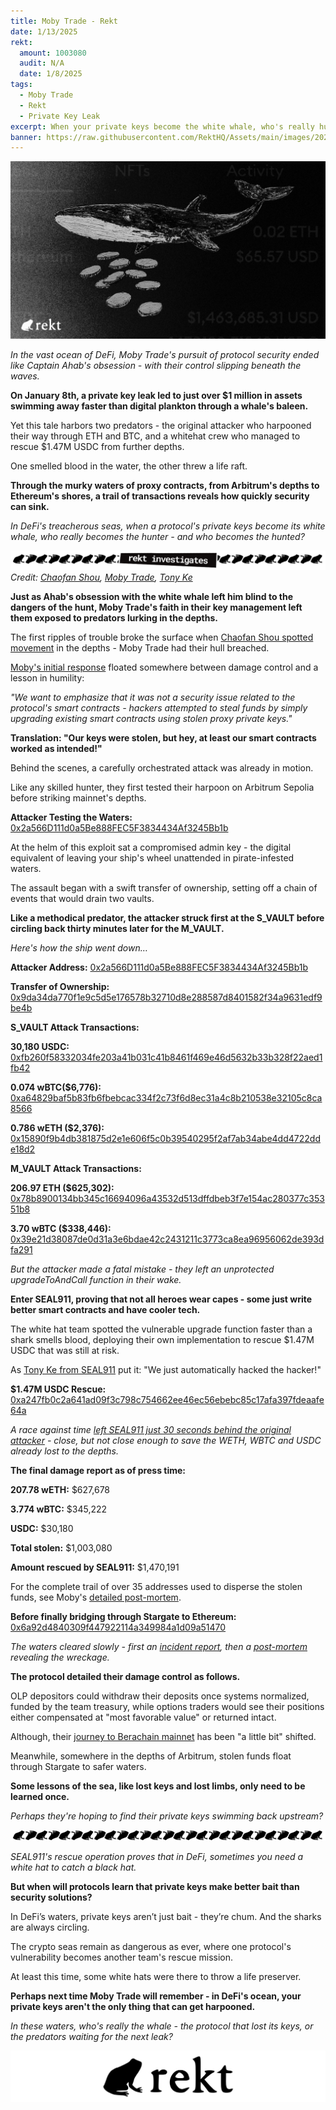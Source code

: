 ```yaml
---
title: Moby Trade - Rekt
date: 1/13/2025
rekt:
  amount: 1003080
  audit: N/A
  date: 1/8/2025
tags:
  - Moby Trade
  - Rekt
  - Private Key Leak
excerpt: When your private keys become the white whale, who's really hunting whom? Moby Trade loses roughly $1 million to a compromised key, while white hats rescue $1.47M from the depths. Some lessons of the sea only need to be learned once.
banner: https://raw.githubusercontent.com/RektHQ/Assets/main/images/2023/01/moby-rekt-header.png
---
```

![](https://raw.githubusercontent.com/RektHQ/Assets/main/images/2023/01/moby-rekt-header.png)


_In the vast ocean of DeFi, Moby Trade's pursuit of protocol security ended like Captain Ahab's obsession - with their control slipping beneath the waves._

  

**On January 8th, a private key leak led to just over $1 million in assets swimming away faster than digital plankton through a whale's baleen.**

  

Yet this tale harbors two predators - the original attacker who harpooned their way through ETH and BTC, and a whitehat crew who managed to rescue $1.47M USDC from further depths.  
  
One smelled blood in the water, the other threw a life raft.

  

**Through the murky waters of proxy contracts, from Arbitrum's depths to Ethereum's shores, a trail of transactions reveals how quickly security can sink.**

  

_In DeFi's treacherous seas, when a protocol's private keys become its white whale, who really becomes the hunter - and who becomes the hunted?_

![](https://raw.githubusercontent.com/RektHQ/Assets/main/images/2021/09/rekt-investigates-linebreak.png)
_Credit: [Chaofan Shou](https://x.com/shoucccc/status/1877036766776967459), [Moby Trade](https://medium.com/moby-trade/moby-post-mortem-report-growth-plan-504ad5b0dd35), [Tony Ke](https://x.com/tonykebot/status/1877240684266295373)_

  

**Just as Ahab's obsession with the white whale left him blind to the dangers of the hunt, Moby Trade's faith in their key management left them exposed to predators lurking in the depths.**  
  
The first ripples of trouble broke the surface when [Chaofan Shou spotted movement](https://x.com/shoucccc/status/1877036766776967459) in the depths - Moby Trade had their hull breached.

  

[Moby's initial response](https://x.com/Moby_trade/status/1877096336140677458) floated somewhere between damage control and a lesson in humility:

  

_"We want to emphasize that it was not a security issue related to the protocol's smart contracts - hackers attempted to steal funds by simply upgrading existing smart contracts using stolen proxy private keys."_

  

**Translation: "Our keys were stolen, but hey, at least our smart contracts worked as intended!"**

  

Behind the scenes, a carefully orchestrated attack was already in motion.

  

Like any skilled hunter, they first tested their harpoon on Arbitrum Sepolia before striking mainnet's depths.  
  
**Attacker Testing the Waters:**  
[0x2a566D111d0a5Be888FEC5F3834434Af3245Bb1b](https://sepolia.arbiscan.io/address/0x2a566d111d0a5be888fec5f3834434af3245bb1b)

  
At the helm of this exploit sat a compromised admin key - the digital equivalent of leaving your ship's wheel unattended in pirate-infested waters.

  

The assault began with a swift transfer of ownership, setting off a chain of events that would drain two vaults.

  

**Like a methodical predator, the attacker struck first at the S_VAULT before circling back thirty minutes later for the M_VAULT.**

  

_Here's how the ship went down…_

  

**Attacker Address:**
[0x2a566D111d0a5Be888FEC5F3834434Af3245Bb1b](https://arbiscan.io/address/0x2a566d111d0a5be888fec5f3834434af3245bb1b)

  

**Transfer of Ownership:**
[0x9da34da770f1e9c5d5e176578b32710d8e288587d8401582f34a9631edf9be4b](https://arbiscan.io/tx/0x9da34da770f1e9c5d5e176578b32710d8e288587d8401582f34a9631edf9be4b)

  

**S_VAULT Attack Transactions:**

  

**30,180 USDC:**
[0xfb260f58332034fe203a41b031c41b8461f469e46d5632b33b328f22aed1fb42](https://arbiscan.io/tx/0xfb260f58332034fe203a41b031c41b8461f469e46d5632b33b328f22aed1fb42)

  

**0.074 wBTC($6,776):**
[0xa64829baf5b83fb6fbebcac334f2c73f6d8ec31a4c8b210538e32105c8ca8566](https://arbiscan.io/tx/0xa64829baf5b83fb6fbebcac334f2c73f6d8ec31a4c8b210538e32105c8ca8566)

  

**0.786 wETH ($2,376):**
[0x15890f9b4db381875d2e1e606f5c0b39540295f2af7ab34abe4dd4722dde18d2](https://arbiscan.io/tx/0x15890f9b4db381875d2e1e606f5c0b39540295f2af7ab34abe4dd4722dde18d2)

  

**M_VAULT Attack Transactions:**

  

**206.97 ETH ($625,302):**
[0x78b8900134bb345c16694096a43532d513dffdbeb3f7e154ac280377c35351b8](https://arbiscan.io/tx/0x78b8900134bb345c16694096a43532d513dffdbeb3f7e154ac280377c35351b8)

  

**3.70 wBTC ($338,446):**
[0x39e21d38087de0d31a3e6bdae42c2431211c3773ca8ea96956062de393dfa291](https://arbiscan.io/tx/0x39e21d38087de0d31a3e6bdae42c2431211c3773ca8ea96956062de393dfa291)

  

_But the attacker made a fatal mistake - they left an unprotected upgradeToAndCall function in their wake._

  

**Enter SEAL911, proving that not all heroes wear capes - some just write better smart contracts and have cooler tech.**

  

The white hat team spotted the vulnerable upgrade function faster than a shark smells blood, deploying their own implementation to rescue $1.47M USDC that was still at risk.

  

As [Tony Ke from SEAL911](https://x.com/tonykebot/status/1877240684266295373) put it: "We just automatically hacked the hacker!"  
  
**$1.47M USDC Rescue:**
[0xa247fb0c2a641ad09f3c798c754662ee46ec56ebebc85c17afa397fdeaafe64a](https://arbiscan.io/tx/0xa247fb0c2a641ad09f3c798c754662ee46ec56ebebc85c17afa397fdeaafe64a)

  

_A race against time [left SEAL911 just 30 seconds behind the original attacker](https://x.com/tonykebot/status/1877240698031800749) - close, but not close enough to save the WETH, WBTC and USDC already lost to the depths._  
  

**The final damage report as of press time:**

  

**207.78 wETH:** $627,678

**3.774 wBTC:** $345,222

**USDC:** $30,180

**Total stolen:** $1,003,080

**Amount rescued by SEAL911:** $1,470,191

  

For the complete trail of over 35 addresses used to disperse the stolen funds, see Moby's [detailed post-mortem](https://medium.com/moby-trade/moby-post-mortem-report-growth-plan-504ad5b0dd35).

  

**Before finally bridging through Stargate to Ethereum:**
[0x6a92d4840309f447922114a349984a1d09a51470](https://arbiscan.io/address/0x6a92d4840309f447922114a349984a1d09a51470)

  

_The waters cleared slowly - first an [incident report](https://x.com/Moby_trade/status/1877329987323432976), then a [post-mortem](https://medium.com/moby-trade/moby-post-mortem-report-growth-plan-504ad5b0dd35) revealing the wreckage._

  
**The protocol detailed their damage control as follows.**  
  
OLP depositors could withdraw their deposits once systems normalized, funded by the team treasury, while options traders would see their positions either compensated at "most favorable value" or returned intact.

  

Although, their [journey to Berachain mainnet](https://x.com/Moby_trade/status/1877109740133822486) has been "a little bit" shifted.

Meanwhile, somewhere in the depths of Arbitrum, stolen funds float through Stargate to safer waters.  
  
**Some lessons of the sea, like lost keys and lost limbs, only need to be learned once.**

_Perhaps they're hoping to find their private keys swimming back upstream?_

![](https://raw.githubusercontent.com/RektHQ/Assets/main/images/2021/03/rekt-linebreak.png)


_SEAL911's rescue operation proves that in DeFi, sometimes you need a white hat to catch a black hat._

  

**But when will protocols learn that private keys make better bait than security solutions?**

  

In DeFi’s waters, private keys aren’t just bait - they’re chum. And the sharks are always circling.

  

The crypto seas remain as dangerous as ever, where one protocol's vulnerability becomes another team's rescue mission.

  

At least this time, some white hats were there to throw a life preserver.

  

**Perhaps next time Moby Trade will remember - in DeFi's ocean, your private keys aren't the only thing that can get harpooned.**  
  
_In these waters, who's really the whale - the protocol that lost its keys, or the predators waiting for the next leak?_


![](https://raw.githubusercontent.com/RektHQ/Assets/main/images/2021/08/rekt-outline-conc.png)









